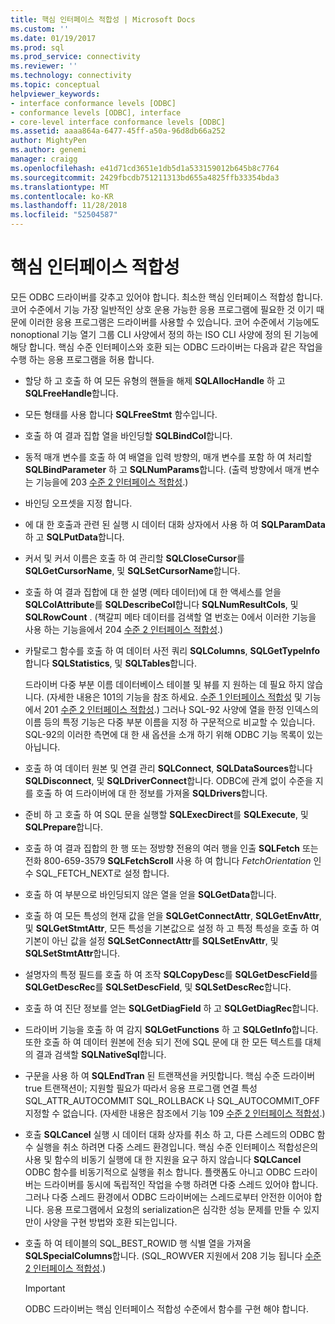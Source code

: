 ```yaml
---
title: 핵심 인터페이스 적합성 | Microsoft Docs
ms.custom: ''
ms.date: 01/19/2017
ms.prod: sql
ms.prod_service: connectivity
ms.reviewer: ''
ms.technology: connectivity
ms.topic: conceptual
helpviewer_keywords:
- interface conformance levels [ODBC]
- conformance levels [ODBC], interface
- core-level interface conformance levels [ODBC]
ms.assetid: aaaa864a-6477-45ff-a50a-96d8db66a252
author: MightyPen
ms.author: genemi
manager: craigg
ms.openlocfilehash: e41d71cd3651e1db5d1a533159012b645b8c7764
ms.sourcegitcommit: 2429fbcdb751211313bd655a4825ffb33354bda3
ms.translationtype: MT
ms.contentlocale: ko-KR
ms.lasthandoff: 11/28/2018
ms.locfileid: "52504587"
---
```

# <a name="core-interface-conformance"></a>핵심 인터페이스 적합성
모든 ODBC 드라이버를 갖추고 있어야 합니다. 최소한 핵심 인터페이스 적합성 합니다. 코어 수준에서 기능 가장 일반적인 상호 운용 가능한 응용 프로그램에 필요한 것 이기 때문에 이러한 응용 프로그램은 드라이버를 사용할 수 있습니다. 코어 수준에서 기능에도 nonoptional 기능 열기 그룹 CLI 사양에서 정의 하는 ISO CLI 사양에 정의 된 기능에 해당 합니다. 핵심 수준 인터페이스와 호환 되는 ODBC 드라이버는 다음과 같은 작업을 수행 하는 응용 프로그램을 허용 합니다.  
  
-   할당 하 고 호출 하 여 모든 유형의 핸들을 해제 **SQLAllocHandle** 하 고 **SQLFreeHandle**합니다.  
  
-   모든 형태를 사용 합니다 **SQLFreeStmt** 함수입니다.  
  
-   호출 하 여 결과 집합 열을 바인딩할 **SQLBindCol**합니다.  
  
-   동적 매개 변수를 호출 하 여 배열을 입력 방향의, 매개 변수를 포함 하 여 처리할 **SQLBindParameter** 하 고 **SQLNumParams**합니다. (출력 방향에서 매개 변수는 기능을에 203 [수준 2 인터페이스 적합성](../../../odbc/reference/develop-app/level-2-interface-conformance.md).)  
  
-   바인딩 오프셋을 지정 합니다.  
  
-   에 대 한 호출과 관련 된 실행 시 데이터 대화 상자에서 사용 하 여 **SQLParamData** 하 고 **SQLPutData**합니다.  
  
-   커서 및 커서 이름은 호출 하 여 관리할 **SQLCloseCursor**를 **SQLGetCursorName**, 및 **SQLSetCursorName**합니다.  
  
-   호출 하 여 결과 집합에 대 한 설명 (메타 데이터)에 대 한 액세스를 얻을 **SQLColAttribute**를 **SQLDescribeCol**합니다 **SQLNumResultCols**, 및 **SQLRowCount** . (책갈피 메타 데이터를 검색할 열 번호는 0에서 이러한 기능을 사용 하는 기능을에서 204 [수준 2 인터페이스 적합성](../../../odbc/reference/develop-app/level-2-interface-conformance.md).)  
  
-   카탈로그 함수를 호출 하 여 데이터 사전 쿼리 **SQLColumns**, **SQLGetTypeInfo**합니다 **SQLStatistics**, 및 **SQLTables**합니다.  
  
     드라이버 다중 부분 이름 데이터베이스 테이블 및 뷰를 지 원하는 데 필요 하지 않습니다. (자세한 내용은 101의 기능을 참조 하세요. [수준 1 인터페이스 적합성](../../../odbc/reference/develop-app/level-1-interface-conformance.md) 및 기능에서 201 [수준 2 인터페이스 적합성](../../../odbc/reference/develop-app/level-2-interface-conformance.md).) 그러나 SQL-92 사양에 열을 한정 인덱스의 이름 등의 특정 기능은 다중 부분 이름을 지정 하 구문적으로 비교할 수 있습니다. SQL-92의 이러한 측면에 대 한 새 옵션을 소개 하기 위해 ODBC 기능 목록이 있는 아닙니다.  
  
-   호출 하 여 데이터 원본 및 연결 관리 **SQLConnect**, **SQLDataSources**합니다 **SQLDisconnect**, 및 **SQLDriverConnect**합니다. ODBC에 관계 없이 수준을 지를 호출 하 여 드라이버에 대 한 정보를 가져올 **SQLDrivers**합니다.  
  
-   준비 하 고 호출 하 여 SQL 문을 실행할 **SQLExecDirect**를 **SQLExecute**, 및 **SQLPrepare**합니다.  
  
-   호출 하 여 결과 집합의 한 행 또는 정방향 전용의 여러 행을 인출 **SQLFetch** 또는 전화 800-659-3579 **SQLFetchScroll** 사용 하 여 합니다 *FetchOrientation* 인수 SQL_FETCH_NEXT로 설정 합니다.  
  
-   호출 하 여 부분으로 바인딩되지 않은 열을 얻을 **SQLGetData**합니다.  
  
-   호출 하 여 모든 특성의 현재 값을 얻을 **SQLGetConnectAttr**, **SQLGetEnvAttr**, 및 **SQLGetStmtAttr**, 모든 특성을 기본값으로 설정 하 고 특정 특성을 호출 하 여 기본이 아닌 값을 설정 **SQLSetConnectAttr**를 **SQLSetEnvAttr**, 및 **SQLSetStmtAttr**합니다.  
  
-   설명자의 특정 필드를 호출 하 여 조작 **SQLCopyDesc**를 **SQLGetDescField**를 **SQLGetDescRec**를 **SQLSetDescField**, 및 **SQLSetDescRec**합니다.  
  
-   호출 하 여 진단 정보를 얻는 **SQLGetDiagField** 하 고 **SQLGetDiagRec**합니다.  
  
-   드라이버 기능을 호출 하 여 감지 **SQLGetFunctions** 하 고 **SQLGetInfo**합니다. 또한 호출 하 여 데이터 원본에 전송 되기 전에 SQL 문에 대 한 모든 텍스트를 대체의 결과 검색할 **SQLNativeSql**합니다.  
  
-   구문을 사용 하 여 **SQLEndTran** 된 트랜잭션을 커밋합니다. 핵심 수준 드라이버 true 트랜잭션이; 지원할 필요가 따라서 응용 프로그램 연결 특성 SQL_ATTR_AUTOCOMMIT SQL_ROLLBACK 나 SQL_AUTOCOMMIT_OFF 지정할 수 없습니다. (자세한 내용은 참조에서 기능 109 [수준 2 인터페이스 적합성](../../../odbc/reference/develop-app/level-2-interface-conformance.md).)  
  
-   호출 **SQLCancel** 실행 시 데이터 대화 상자를 취소 하 고, 다른 스레드의 ODBC 함수 실행을 취소 하려면 다중 스레드 환경입니다. 핵심 수준 인터페이스 적합성은의 사용 및 함수의 비동기 실행에 대 한 지원을 요구 하지 않습니다 **SQLCancel** ODBC 함수를 비동기적으로 실행을 취소 합니다. 플랫폼도 아니고 ODBC 드라이버는 드라이버를 동시에 독립적인 작업을 수행 하려면 다중 스레드 있어야 합니다. 그러나 다중 스레드 환경에서 ODBC 드라이버에는 스레드로부터 안전한 이어야 합니다. 응용 프로그램에서 요청의 serialization은 심각한 성능 문제를 만들 수 있지만이 사양을 구현 방법와 호환 되는입니다.  
  
-   호출 하 여 테이블의 SQL_BEST_ROWID 행 식별 열을 가져올 **SQLSpecialColumns**합니다. (SQL_ROWVER 지원에서 208 기능 됩니다 [수준 2 인터페이스 적합성](../../../odbc/reference/develop-app/level-2-interface-conformance.md).)  
  
    > [!IMPORTANT]  
    >  ODBC 드라이버는 핵심 인터페이스 적합성 수준에서 함수를 구현 해야 합니다.
